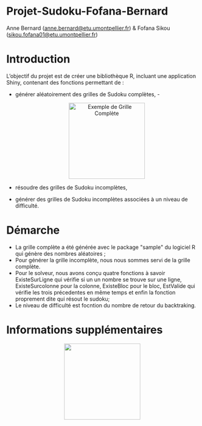 # Projet-Sudoku-Fofana-Bernard
Anne Bernard (anne.bernard@etu.umontpellier.fr)  & Fofana Sikou (sikou.fofana01@etu.umontpellier.fr)
# Introduction
L’objectif du projet est de créer une bibliothèque R, incluant une application Shiny, contenant
des fonctions permettant de :
- générer aléatoirement des grilles de Sudoku complètes,
-<p align="center"> <img src="http://url/to/Sudoku_complete.png" width=200 title="Exemple de Grille Complète"> </p>

- résoudre des grilles de Sudoku incomplètes,
- générer des grilles de Sudoku incomplètes associées à un niveau de difficulté.

# Démarche
- La grille complète a été générée avec le package "sample" du logiciel R qui génère des nombres aléatoires ; 
- Pour générer la grille incomplète, nous nous sommes servi de la grille complète.
- Pour le solveur, nous avons conçu quatre fonctions à savoir ExisteSurLigne qui vérifie si un un nombre se trouve sur une ligne, ExisteSurcolonne pour la colonne, ExisteBloc pour le bloc, EstValide qui vérifie les trois précedentes en même temps et enfin la fonction proprement dite qui résout le sudoku;
- Le niveau de difficulté est focntion du nombre de retour du backtraking.





# Informations supplémentaires

<p align="center">
  <img src="" width=200 title="">
</p>
